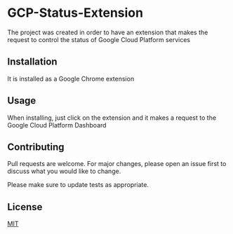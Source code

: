# GCP-Status-Extension

The project was created in order to have an extension that makes the request to control the status of Google Cloud Platform services

## Installation

It is installed as a Google Chrome extension

## Usage

When installing, just click on the extension and it makes a request to the Google Cloud Platform Dashboard

## Contributing
Pull requests are welcome. For major changes, please open an issue first to discuss what you would like to change.

Please make sure to update tests as appropriate.

## License
[MIT](https://choosealicense.com/licenses/mit/)
